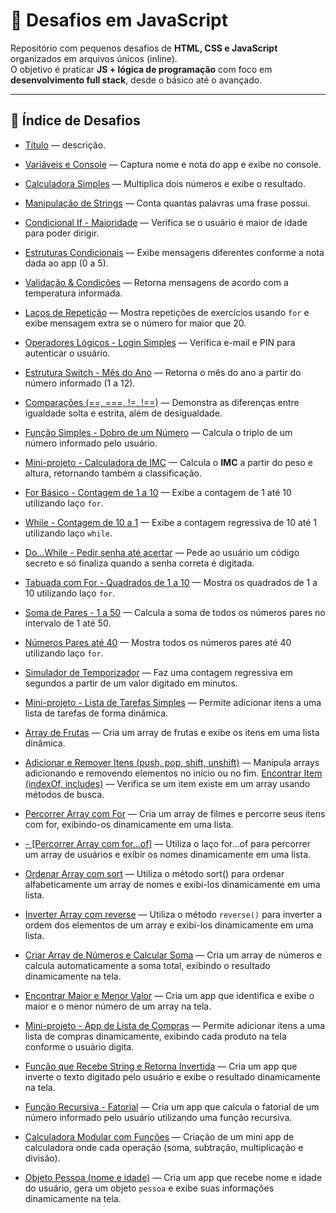 # 🚀 Desafios em JavaScript

Repositório com pequenos desafios de **HTML, CSS e JavaScript** organizados em arquivos únicos (inline).  
O objetivo é praticar **JS + lógica de programação** com foco em **desenvolvimento full stack**, desde o básico até o avançado.

---

## 📂 Índice de Desafios

- [Título](./day-XX-nome-pasta/index.html) — descrição.

- [Variáveis e Console](./variables-console/index.html) — Captura nome e nota do app e exibe no console.
- [Calculadora Simples](./simple-calculator/index.html) — Multiplica dois números e exibe o resultado.
- [Manipulação de Strings](./strings-app/index.html) — Conta quantas palavras uma frase possui.
- [Condicional If - Maioridade](./if-maioridade/index.html) — Verifica se o usuário é maior de idade para poder dirigir.
- [Estruturas Condicionais](./conditional-logic/index.html) — Exibe mensagens diferentes conforme a nota dada ao app (0 a 5).
- [Validação & Condições](./validation-simplification/index.html) — Retorna mensagens de acordo com a temperatura informada.
- [Laços de Repetição](./loops-iteration/index.html) — Mostra repetições de exercícios usando `for` e exibe mensagem extra se o número for maior que 20.
- [Operadores Lógicos - Login Simples](./login-app/index.html) — Verifica e-mail e PIN para autenticar o usuário.
- [Estrutura Switch - Mês do Ano](./switch-month/index.html) — Retorna o mês do ano a partir do número informado (1 a 12).
- [Comparações (==, ===, !=, !==)](./comparisons-app/index.html) — Demonstra as diferenças entre igualdade solta e estrita, além de desigualdade.
- [Função Simples - Dobro de um Número](./day-09-simple-function/index.html) — Calcula o triplo de um número informado pelo usuário.
- [Mini-projeto - Calculadora de IMC](./day-10-imc-calculator/index.html) — Calcula o **IMC** a partir do peso e altura, retornando também a classificação.
- [For Básico - Contagem de 1 a 10](./day-11-basic-for/index.html) — Exibe a contagem de 1 até 10 utilizando laço `for`.
- [While - Contagem de 10 a 1](./day-12-basic-while/index.html) — Exibe a contagem regressiva de 10 até 1 utilizando laço `while`.
- [Do...While - Pedir senha até acertar](./day-13-do-while/index.html) — Pede ao usuário um código secreto e só finaliza quando a senha correta é digitada.
- [Tabuada com For - Quadrados de 1 a 10](./day-14-tabuada-for/index.html) — Mostra os quadrados de 1 a 10 utilizando laço `for`.
- [Soma de Pares - 1 a 50](./day-15-soma-pares/index.html) — Calcula a soma de todos os números pares no intervalo de 1 até 50.
- [Números Pares até 40](./day-16-pares-ate-40/index.html) — Mostra todos os números pares até 40 utilizando laço `for`.
- [Simulador de Temporizador](./day-19-temporizador/index.html) — Faz uma contagem regressiva em segundos a partir de um valor digitado em minutos.
- [Mini-projeto - Lista de Tarefas Simples](./day-20-todo-list/index.html) — Permite adicionar itens a uma lista de tarefas de forma dinâmica.
- [Array de Frutas](./day-21-array-frutas/index.html) — Cria um array de frutas e exibe os itens em uma lista dinâmica.
- [Adicionar e Remover Itens (push, pop, shift, unshift)](./day-22-array-methods/index.html) — Manipula arrays adicionando e removendo elementos no início ou no fim.
  [Encontrar Item (indexOf, includes)](./day-23-array-indexOf/index.html) — Verifica se um item existe em um array usando métodos de busca.
- [Percorrer Array com For](./day-24-array-for/index.html) — Cria um array de filmes e percorre seus itens com for, exibindo-os dinamicamente em uma lista.
- [- [Percorrer Array com for...of]](./day-25-forOf-array/index.html) — Utiliza o laço for...of para percorrer um array de usuários e exibir os nomes dinamicamente em uma lista.
- [Ordenar Array com sort](./day-26-array-sort/index.html) — Utiliza o método sort() para ordenar alfabeticamente um array de nomes e exibi-los dinamicamente em uma lista.
- [Inverter Array com reverse](./day-27-reverse-array/index.html) — Utiliza o método `reverse()` para inverter a ordem dos elementos de um array e exibi-los dinamicamente em uma lista.
- [Criar Array de Números e Calcular Soma](./day-28-sum-array/index.html) — Cria um array de números e calcula automaticamente a soma total, exibindo o resultado dinamicamente na tela.
- [Encontrar Maior e Menor Valor](./day-29-maior-menor/index.html) — Cria um app que identifica e exibe o maior e o menor número de um array na tela.
- [Mini-projeto - App de Lista de Compras](./day-30-shopping-list/index.html) — Permite adicionar itens a uma lista de compras dinamicamente, exibindo cada produto na tela conforme o usuário digita.
- [Função que Recebe String e Retorna Invertida](./day-31-string-reverse/index.html) — Cria um app que inverte o texto digitado pelo usuário e exibe o resultado dinamicamente na tela.
- [Função Recursiva - Fatorial](./day-32-recursive-factorial/index.html) — Cria um app que calcula o fatorial de um número informado pelo usuário utilizando uma função recursiva.
- [Calculadora Modular com Funções](./day-33-calculadora-modular/index.html) — Criação de um mini app de calculadora onde cada operação (soma, subtração, multiplicação e divisão).
- [Objeto Pessoa (nome e idade)](./day-34-objeto-pessoa/index.html) — Cria um app que recebe nome e idade do usuário, gera um objeto `pessoa` e exibe suas informações dinamicamente na tela.
